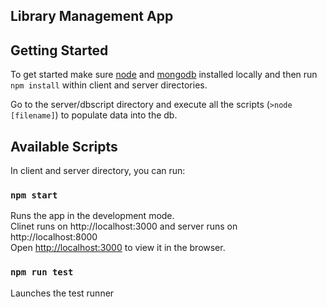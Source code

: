 ## Library Management App

## Getting Started

To get started make sure [node](https://nodejs.org/en/download/) and [mongodb](https://www.mongodb.com/try/download) installed locally and then run `npm install` within client and server directories.

Go to the server/dbscript directory and execute all the scripts (`>node [filename]`) to populate data into the db.

## Available Scripts

In client and server directory, you can run:

### `npm start`

Runs the app in the development mode.<br />
Clinet runs on http://localhost:3000 and server runs on http://localhost:8000<br />
Open [http://localhost:3000](http://localhost:3000) to view it in the browser.

### `npm run test`

Launches the test runner
